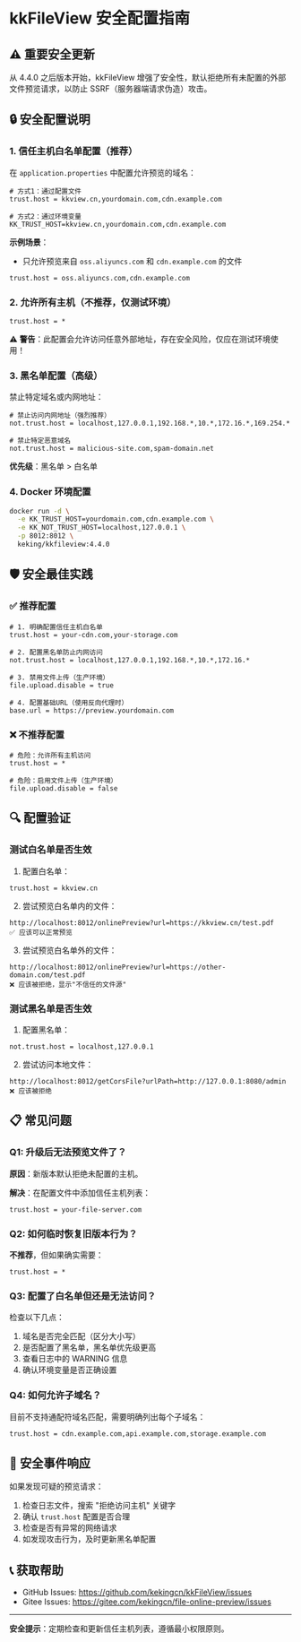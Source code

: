 # kkFileView 安全配置指南

## ⚠️ 重要安全更新

从 4.4.0 之后版本开始，kkFileView 增强了安全性，默认拒绝所有未配置的外部文件预览请求，以防止 SSRF（服务器端请求伪造）攻击。

## 🔒 安全配置说明

### 1. 信任主机白名单配置（推荐）

在 `application.properties` 中配置允许预览的域名：

```properties
# 方式1：通过配置文件
trust.host = kkview.cn,yourdomain.com,cdn.example.com

# 方式2：通过环境变量
KK_TRUST_HOST=kkview.cn,yourdomain.com,cdn.example.com
```

**示例场景**：
- 只允许预览来自 `oss.aliyuncs.com` 和 `cdn.example.com` 的文件
```properties
trust.host = oss.aliyuncs.com,cdn.example.com
```

### 2. 允许所有主机（不推荐，仅测试环境）

```properties
trust.host = *
```

⚠️ **警告**：此配置会允许访问任意外部地址，存在安全风险，仅应在测试环境使用！

### 3. 黑名单配置（高级）

禁止特定域名或内网地址：

```properties
# 禁止访问内网地址（强烈推荐）
not.trust.host = localhost,127.0.0.1,192.168.*,10.*,172.16.*,169.254.*

# 禁止特定恶意域名
not.trust.host = malicious-site.com,spam-domain.net
```

**优先级**：黑名单 > 白名单

### 4. Docker 环境配置

```bash
docker run -d \
  -e KK_TRUST_HOST=yourdomain.com,cdn.example.com \
  -e KK_NOT_TRUST_HOST=localhost,127.0.0.1 \
  -p 8012:8012 \
  keking/kkfileview:4.4.0
```

## 🛡️ 安全最佳实践

### ✅ 推荐配置

```properties
# 1. 明确配置信任主机白名单
trust.host = your-cdn.com,your-storage.com

# 2. 配置黑名单防止内网访问
not.trust.host = localhost,127.0.0.1,192.168.*,10.*,172.16.*

# 3. 禁用文件上传（生产环境）
file.upload.disable = true

# 4. 配置基础URL（使用反向代理时）
base.url = https://preview.yourdomain.com
```

### ❌ 不推荐配置

```properties
# 危险：允许所有主机访问
trust.host = *

# 危险：启用文件上传（生产环境）
file.upload.disable = false
```

## 🔍 配置验证

### 测试白名单是否生效

1. 配置白名单：
```properties
trust.host = kkview.cn
```

2. 尝试预览白名单内的文件：
```
http://localhost:8012/onlinePreview?url=https://kkview.cn/test.pdf
✅ 应该可以正常预览
```

3. 尝试预览白名单外的文件：
```
http://localhost:8012/onlinePreview?url=https://other-domain.com/test.pdf
❌ 应该被拒绝，显示"不信任的文件源"
```

### 测试黑名单是否生效

1. 配置黑名单：
```properties
not.trust.host = localhost,127.0.0.1
```

2. 尝试访问本地文件：
```
http://localhost:8012/getCorsFile?urlPath=http://127.0.0.1:8080/admin
❌ 应该被拒绝
```

## 📋 常见问题

### Q1: 升级后无法预览文件了？

**原因**：新版本默认拒绝未配置的主机。

**解决**：在配置文件中添加信任主机列表：
```properties
trust.host = your-file-server.com
```

### Q2: 如何临时恢复旧版本行为？

**不推荐**，但如果确实需要：
```properties
trust.host = *
```

### Q3: 配置了白名单但还是无法访问？

检查以下几点：
1. 域名是否完全匹配（区分大小写）
2. 是否配置了黑名单，黑名单优先级更高
3. 查看日志中的 WARNING 信息
4. 确认环境变量是否正确设置

### Q4: 如何允许子域名？

目前不支持通配符域名匹配，需要明确列出每个子域名：
```properties
trust.host = cdn.example.com,api.example.com,storage.example.com
```

## 🚨 安全事件响应

如果发现可疑的预览请求：

1. 检查日志文件，搜索 "拒绝访问主机" 关键字
2. 确认 `trust.host` 配置是否合理
3. 检查是否有异常的网络请求
4. 如发现攻击行为，及时更新黑名单配置

## 📞 获取帮助

- GitHub Issues: https://github.com/kekingcn/kkFileView/issues
- Gitee Issues: https://gitee.com/kekingcn/file-online-preview/issues

---

**安全提示**：定期检查和更新信任主机列表，遵循最小权限原则。
